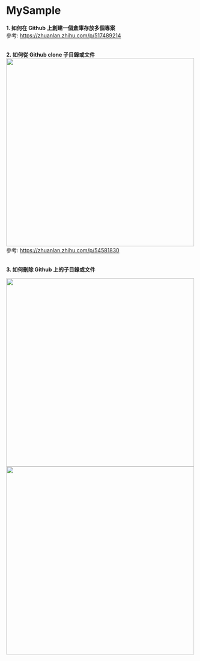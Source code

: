 # MySample

**1. 如何在 Github 上創建一個倉庫存放多個專案**<br/>
參考: https://zhuanlan.zhihu.com/p/517489214<br/><br/>

**2. 如何從 Github clone 子目錄或文件**<br/>
<img src="https://user-images.githubusercontent.com/104376299/211455593-0d9823cd-e9a8-4dd4-83b4-c840283196c2.png" width="500px" /><br/>
參考: https://zhuanlan.zhihu.com/p/54581830<br/><br/>

**3. 如何刪除 Github 上的子目錄或文件**<br/>

<img src="https://user-images.githubusercontent.com/104376299/211460367-eb086fc7-188a-40d4-a6f0-d9f746c046ec.png" width="500px" />
<img src="https://user-images.githubusercontent.com/104376299/211460368-3525caad-bba5-4454-bfae-a4658a435cfb.png" width="500px" />
